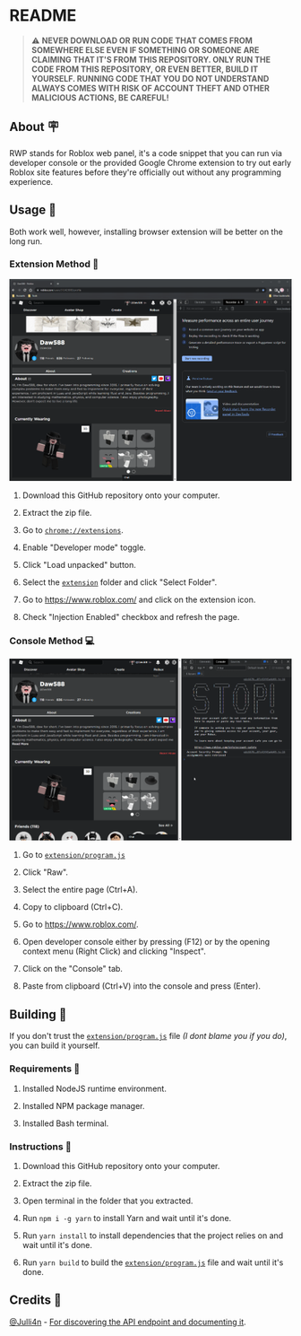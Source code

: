 # README

> :warning: **NEVER DOWNLOAD OR RUN CODE THAT COMES FROM SOMEWHERE ELSE EVEN IF SOMETHING OR SOMEONE ARE CLAIMING THAT IT'S FROM THIS REPOSITORY. ONLY RUN THE CODE FROM THIS REPOSITORY, OR EVEN BETTER, BUILD IT YOURSELF. RUNNING CODE THAT YOU DO NOT UNDERSTAND ALWAYS COMES WITH RISK OF ACCOUNT THEFT AND OTHER MALICIOUS ACTIONS, BE CAREFUL!**

## About :placard:

RWP stands for Roblox web panel, it's a code snippet that you can run via developer console or the provided Google Chrome extension to try out early Roblox site features before they're officially out without any programming experience.

## Usage :customs:

Both work well, however, installing browser extension will be better on the long run.

### Extension Method :electric_plug:

![extension method showcase gif](/examples/extension-method.gif)

1. Download this GitHub repository onto your computer.

2. Extract the zip file.

3. Go to [`chrome://extensions`](chrome://extensions).

4. Enable "Developer mode" toggle.

5. Click "Load unpacked" button.

6. Select the [`extension`](extension) folder and click "Select Folder".

7. Go to <https://www.roblox.com/> and click on the extension icon.

8. Check "Injection Enabled" checkbox and refresh the page.

### Console Method :computer:

![extension method showcase gif](/examples/console-method.gif)

1. Go to [`extension/program.js`](extension/program.js)

2. Click "Raw".

3. Select the entire page (Ctrl+A).

4. Copy to clipboard (Ctrl+C).

5. Go to <https://www.roblox.com/>.

6. Open developer console either by pressing (F12) or by the opening context menu (Right Click) and clicking "Inspect".

7. Click on the "Console" tab.

8. Paste from clipboard (Ctrl+V) into the console and press (Enter).

## Building :hammer:

If you don't trust the [`extension/program.js`](extension/program.js) file *(I dont blame you if you do)*, you can build it yourself.

### Requirements :passport_control:

1. Installed NodeJS runtime environment.

2. Installed NPM package manager.

3. Installed Bash terminal.

### Instructions :notebook:

1. Download this GitHub repository onto your computer.

2. Extract the zip file.

3. Open terminal in the folder that you extracted.

4. Run `npm i -g yarn` to install Yarn and wait until it's done.

5. Run `yarn install` to install dependencies that the project relies on and wait until it's done.

6. Run `yarn build` to build the [`extension/program.js`](extension/program.js) file and wait until it's done.

## Credits :medal_sports:

[@Julli4n](https://github.com/Julli4n) - [For discovering the API endpoint and documenting it](https://gist.github.com/Julli4n/13016b11e80109ba643ab9e90b431e02).
